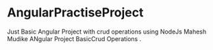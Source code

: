 # AngularPractiseProject
Just Basic Angular Project with crud operations using NodeJs
Mahesh Mudike ANgular Project BasicCrud Operations .

